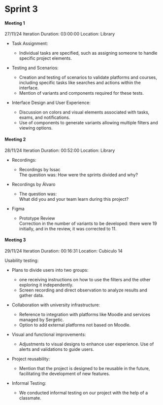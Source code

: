 # Sprint 3
#### Meeting 1
27/11/24 Iteration Duration: 03:00:00 Location: Library

* Task Assignment:
    * Individual tasks are specified, such as assigning someone to handle specific project elements.

* Testing and Scenarios:
    * Creation and testing of scenarios to validate platforms and courses, including specific tasks like searches and actions within the interface.
    * Mention of variants and components required for these tests.

* Interface Design and User Experience:
     * Discussion on colors and visual elements associated with tasks, exams, and notifications.
    * Use of components to generate variants allowing multiple filters and viewing options.

#### Meeting 2
28/11/24 Iteration Duration: 00:52:00 Location: Library

* Recordings:
    * Recordings by Issac<br>
The question was: How were the sprints divided and why?

* Recordings by Álvaro
    * The question was:<br>
What did you and your team learn during this project?

* Figma
    * Prototype Review<br>
Correction in the number of variants to be developed: there were 19 initially, and in the review, it was corrected to 11.


#### Meeting 3

29/11/24 Iteration Duration: 00:16:31 Location: Cubiculo 14


Usability testing:
* Plans to divide users into two groups: 
    * one receiving instructions on how to use the filters and the other exploring it independently.
    * Screen recording and direct observation to analyze results and gather data.

* Collaboration with university infrastructure:
    * Reference to integration with platforms like Moodle and services managed by Sergetic.
    * Option to add external platforms not based on Moodle.

* Visual and functional improvements:
    * Adjustments to visual designs to enhance user experience.
Use of alerts and validations to guide users.

* Project reusability:
    * Mention that the project is designed to be reusable in the future, facilitating the development of new features.

* Informal Testing:
    * We conducted informal testing on our project with the help of a classmate.
